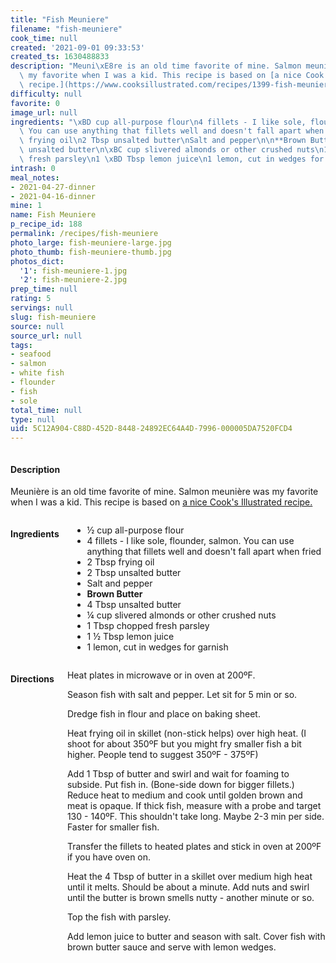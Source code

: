 ```yaml
---
title: "Fish Meuniere"
filename: "fish-meuniere"
cook_time: null
created: '2021-09-01 09:33:53'
created_ts: 1630488833
description: "Meuni\xE8re is an old time favorite of mine. Salmon meuni\xE8re was\
  \ my favorite when I was a kid. This recipe is based on [a nice Cook's Illustrated\
  \ recipe.](https://www.cooksillustrated.com/recipes/1399-fish-meuniere-with-toasted-slivered-almonds?incode=MCSCM00L0&ref=new_search_experience_7)"
difficulty: null
favorite: 0
image_url: null
ingredients: "\xBD cup all-purpose flour\n4 fillets - I like sole, flounder, salmon.\
  \ You can use anything that fillets well and doesn't fall apart when fried\n2 Tbsp\
  \ frying oil\n2 Tbsp unsalted butter\nSalt and pepper\n\n**Brown Butter**\n4 Tbsp\
  \ unsalted butter\n\xBC cup slivered almonds or other crushed nuts\n1 Tbsp chopped\
  \ fresh parsley\n1 \xBD Tbsp lemon juice\n1 lemon, cut in wedges for garnish"
intrash: 0
meal_notes:
- 2021-04-27-dinner
- 2021-04-16-dinner
mine: 1
name: Fish Meuniere
p_recipe_id: 188
permalink: /recipes/fish-meuniere
photo_large: fish-meuniere-large.jpg
photo_thumb: fish-meuniere-thumb.jpg
photos_dict:
  '1': fish-meuniere-1.jpg
  '2': fish-meuniere-2.jpg
prep_time: null
rating: 5
servings: null
slug: fish-meuniere
source: null
source_url: null
tags:
- seafood
- salmon
- white fish
- flounder
- fish
- sole
total_time: null
type: null
uid: 5C12A904-C88D-452D-8448-24892EC64A4D-7996-000005DA7520FCD4
---
```

<div class="large-8 medium-7 columns" id="writeup">		<div id="description"><h4>Description</h4>
<div class="box box-description content"><p>Meunière is an old time favorite of mine. Salmon meunière was my favorite when I was a kid. This recipe is based on <a href="https://www.cooksillustrated.com/recipes/1399-fish-meuniere-with-toasted-slivered-almonds?incode=MCSCM00L0&amp;ref=new_search_experience_7">a nice Cook's Illustrated recipe.</a></p>
</div></div>	</div><!-- #writeup -->
</div><!-- #row-one -->
<div class="row" id="row-two">	<div class="medium-4 small-5 columns" id="ingredients"><h4>Ingredients</h4><div class="box box-ingredients content"><ul>
<li>½ cup all-purpose flour</li>
<li>4 fillets - I like sole, flounder, salmon. You can use anything that fillets well and doesn't fall apart when fried</li>
<li>2 Tbsp frying oil</li>
<li>2 Tbsp unsalted butter</li>
<li>Salt and pepper</li>
<li><strong>Brown Butter</strong></li>
<li>4 Tbsp unsalted butter</li>
<li>¼ cup slivered almonds or other crushed nuts</li>
<li>1 Tbsp chopped fresh parsley</li>
<li>1 ½ Tbsp lemon juice</li>
<li>1 lemon, cut in wedges for garnish</li>
</ul>
</div>	</div>	<div class="medium-6 small-7 columns" id="directions"><h4>Directions</h4><div class="box box-directions content"><p>Heat plates in microwave or in oven at 200ºF.</p>
<p>Season fish with salt and pepper. Let sit for 5 min or so.</p>
<p>Dredge fish in flour and place on baking sheet.</p>
<p>Heat frying oil in skillet (non-stick helps) over high heat. (I shoot for about 350ºF but you might fry smaller fish a bit higher. People tend to suggest 350ºF - 375ºF)</p>
<p>Add 1 Tbsp of butter and swirl and wait for foaming to subside. Put fish in. (Bone-side down for bigger fillets.) Reduce heat to medium and cook until golden brown and meat is opaque. If thick fish, measure with a probe and target 130 - 140ºF. This shouldn't take long. Maybe 2-3 min per side. Faster for smaller fish.</p>
<p>Transfer the fillets to heated plates and stick in oven at 200ºF if you have oven on.</p>
<p>Heat the 4 Tbsp of butter in a skillet over medium high heat until it melts. Should be about a minute. Add nuts and swirl until the butter is brown smells nutty - another minute or so.</p>
<p>Top the fish with parsley.</p>
<p>Add lemon juice to butter and season with salt. Cover fish with brown butter sauce and serve with lemon wedges.</p>
</div>	</div>